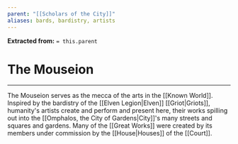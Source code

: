 ```yaml
---
parent: "[[Scholars of the City]]"
aliases: bards, bardistry, artists
---
```

**Extracted from:** `= this.parent`
# The Mouseion

---

The Mouseion serves as the mecca of the arts in the [[Known World]]. Inspired by the bardistry of the [[Elven Legion|Elven]] [[Griot|Griots]], humanity's artists create and perform and present here, their works spilling out into the [[Omphalos, the City of Gardens|City]]'s many streets and squares and gardens. Many of the [[Great Works]] were created by its members under commission by the [[House|Houses]] of the [[Court]].